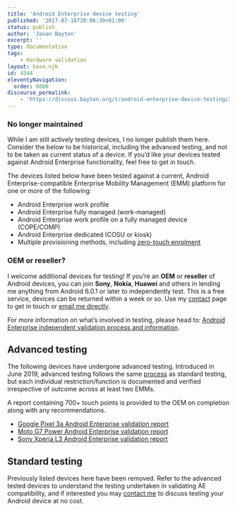 ```yaml
---
title: 'Android Enterprise device testing'
published: '2017-07-16T20:06:39+01:00'
status: publish
author: 'Jason Bayton'
excerpt: ''
type: documentation
tags: 
    - Hardware validation
layout: base.njk
id: 4344
eleventyNavigation:
  order: 0000
discourse_permalink:
    - 'https://discuss.bayton.org/t/android-enterprise-device-testing/28'
---
```

<div class="callout callout-warning">

### No longer maintained

 While I am still actively testing devices, I no longer publish them here. Consider the below to be historical, including the advanced testing, and not to be taken as current status of a device. If you’d like your devices tested against Android Enterprise functionality, feel free to get in touch. </div>
 
 The devices listed below have been tested against a current, Android Enterprise-compatible Enterprise Mobility Management (EMM) platform for one or more of the following:

- Android Enterprise work profile
- Android Enterprise fully managed (work-managed)
- Android Enterprise work profile on a fully managed device (COPE/COMP)
- Android Enterprise dedicated (COSU or kiosk)
- Multiple provisioning methods, including [zero-touch enrolment](/android/what-is-android-zero-touch-enrolment/)

<div class="callout callout-info">

### OEM or reseller?

I welcome additional devices for testing! If you’re an **OEM** or **reseller** of Android devices, you can join **Sony**, **Nokia**, **Huawei** and others in lending me anything from Android 6.0.1 or later to independently test. This is a free service, devices can be returned within a week or so. Use my [contact](/contact/) page to get in touch or [email me directly](mailto:jason@bayton.org).

For more information on what’s involved in testing, please head to: [Android Enterprise independent validation process and information](/android/android-enterprise-device-support/validation-process-and-information/).

</div>

Advanced testing
----------------

The following devices have undergone advanced testing. Introduced in June 2019, advanced testing follows the same [process](/android/android-enterprise-device-support/validation-process-and-information/) as standard testing, but each individual restriction/function is documented and verified irrespective of outcome across at least two EMMs.

A report containing 700+ touch points is provided to the OEM on completion along with any recommendations.

- [Google Pixel 3a Android Enterprise validation report](/android/android-enterprise-device-support/google-pixel-3a-validation-report/)
- [Moto G7 Power Android Enterprise validation report](/android/android-enterprise-device-support/moto-g7-power-android-enterprise-validation-report/)
- [Sony Xperia L3 Android Enterprise validation report](/android/android-enterprise-device-support/sony-xperia-l3-android-enterprise-validation-report/)

## Standard testing

Previously listed devices here have been removed. Refer to the advanced tested devices to understand the testing undertaken in validating AE compatibility, and if interested you may [contact me](/contact) to discuss testing your Android device at no cost.